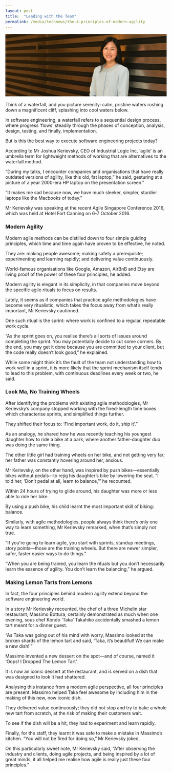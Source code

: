 ```yaml
---
layout: post
title:  "Leading with the Team"
permalink: /media/technews/the-4-principles-of-modern-agility
---
```


![Leading with the Team](/images/technews/leading-with-the-team-part-1.png)

Think of a waterfall, and you picture serenity: calm, pristine waters rushing down a magnificent cliff, splashing into cool waters below.

In software engineering, a waterfall refers to a sequential design process, where progress ‘flows’ steadily through the phases of conception, analysis, design, testing, and finally, implementation.

But is this the best way to execute software engineering projects today?

According to Mr Joshua Kerievsky, CEO of Industrial Logic Inc, ‘agile’ is an umbrella term for lightweight methods of working that are alternatives to the waterfall method.

“During my talks, I encounter companies and organisations that have really outdated versions of agility, like this old, fat laptop,” he said, gesturing at a picture of a year 2000-era HP laptop on the presentation screen."

“It makes me sad because now, we have much sleeker, simpler, sturdier laptops like the Macbooks of today.”

Mr Kerievsky was speaking at the recent Agile Singapore Conference 2016, which was held at Hotel Fort Canning on 6-7 October 2016. 

### **Modern Agility**

Modern agile methods can be distilled down to four simple guiding principles, which time and time again have proven to be effective, he noted. 

They are: making people awesome; making safety a prerequisite; experimenting and learning rapidly; and delivering value continuously.

World-famous organisations like Google, Amazon, AirBnB and Etsy are living proof of the power of these four principles, he added.

Modern agility is elegant in its simplicity, in that companies move beyond the specific agile rituals to focus on results.

Lately, it seems as if companies that practice agile methodologies have become very ritualistic, which takes the focus away from what’s really important, Mr Kerievsky cautioned. 

One such ritual is the sprint: where work is confined to a regular, repeatable work cycle.

“As the sprint goes on, you realise there’s all sorts of issues around completing the sprint. You may potentially decide to cut some corners. By the end, you may get it done because you are committed to your client, but the code really doesn’t look good,” he explained.

While some might think it’s the fault of the team not understanding how to work well in a sprint, it is more likely that the sprint mechanism itself tends to lead to this problem, with continuous deadlines every week or two, he said. 

### **Look Ma, No Training Wheels**
After identifying the problems with existing agile methodologies, Mr Kerievsky’s company stopped working with the fixed-length time boxes which characterise sprints, and simplified things further.

They shifted their focus to: ‘Find important work, do it, ship it’.”

As an analogy, he shared how he was recently teaching his youngest daughter how to ride a bike at a park, where another father-daughter duo was doing the same thing.

The other little girl had training wheels on her bike, and not getting very far; her father was constantly hovering around her, anxious.

Mr Kerievsky, on the other hand, was inspired by push bikes—essentially bikes without pedals—to rejig his daughter’s bike by lowering the seat. “I told her, ‘Don’t pedal at all, learn to balance,’” he recounted.

Within 24 hours of trying to glide around, his daughter was more or less able to ride her bike.

By using a push bike, his child learnt the most important skill of biking: balance.

Similarly, with agile methodologies, people always think there’s only one way to learn something, Mr Kerievsky remarked, when that’s simply not true.

“If you're going to learn agile, you start with sprints, standup meetings, story points—those are the training wheels. But there are newer simpler, safer, faster easier ways to do things."

“When you are being trained, you learn the rituals but you don’t necessarily learn the essence of agility. You don’t learn the balancing,” he argued.

### **Making Lemon Tarts from Lemons**

In fact, the four principles behind modern agility extend beyond the software engineering world.

In a story Mr Kerievsky recounted, the chef of a three Michelin star restaurant, Massimo Bottura, certainly demonstrated as much when one evening, sous chef Kondo ‘Taka’ Takahiko accidentally smashed a lemon tart meant for a dinner guest.

“As Taka was going out of his mind with worry, Massimo looked at the broken shards of the lemon tart and said, ‘Taka, it’s beautiful! We can make a new dish!’”

Massimo invented a new dessert on the spot—and of course, named it ‘Oops! I Dropped The Lemon Tart’.

It is now an iconic dessert at the restaurant, and is served on a dish that was designed to look it had shattered.

Analysing this instance from a modern agile perspective, all four principles are present. Massimo helped Taka feel awesome by including him in the making of this new, now iconic dish.

They delivered value continuously; they did not stop and try to bake a whole new tart from scratch, at the risk of making their customers wait.

To see if the dish will be a hit, they had to experiment and learn rapidly.

Finally, for the staff, they learnt it was safe to make a mistake in Massimo’s kitchen. “You will not be fired for doing so,” Mr Kerievsky joked.

On this particularly sweet note, Mr Kerievsky said, “After observing the industry and clients, doing agile projects, and being inspired by a lot of great minds, it all helped me realise how agile is really just these four principles.”
